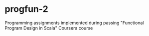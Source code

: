 # progfun-2
Programming assignments implemented during passing "Functional Program Design in Scala" Coursera course
